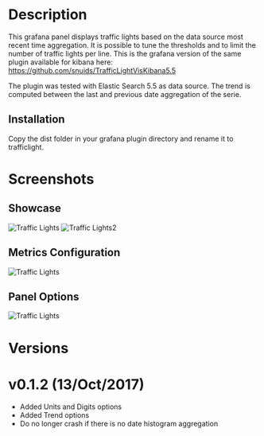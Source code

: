 # Description

This grafana panel displays traffic lights based on the data source most recent time aggregation. It is possible to tune the thresholds and to limit the number of traffic lights per line. This is the grafana version of the same plugin available for kibana here: https://github.com/snuids/TrafficLightVisKibana5.5

The plugin was tested with Elastic Search 5.5 as data source.
The trend is computed between the last and previous date aggregation of the serie.

## Installation

Copy the dist folder in your grafana plugin directory and rename it to trafficlight.

# Screenshots

## Showcase

![Traffic Lights](https://raw.githubusercontent.com/snuids/trafficlights-panel/master/src/img/screenshot-traffic-showcase.jpg)
![Traffic Lights2](https://raw.githubusercontent.com/snuids/trafficlights-panel/master/src/img/screenshot-traffic-showcase2.jpg)

## Metrics Configuration

![Traffic Lights](https://raw.githubusercontent.com/snuids/trafficlights-panel/master/src/img/screenshot-traffic-metrics.jpg)

## Panel Options

![Traffic Lights](https://raw.githubusercontent.com/snuids/trafficlights-panel/master/src/img/screenshot-traffic-options.jpg)

# Versions
# v0.1.2 (13/Oct/2017)
- Added Units and Digits options
- Added Trend options
- Do no longer crash if there is no date histogram aggregation
